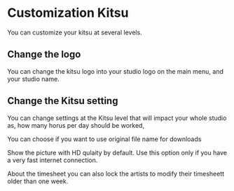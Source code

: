 # Customization Kitsu

You can customize your kitsu at several levels.

## Change the logo

You can change the kitsu logo into your studio logo on the main menu, and your studio name.

## Change the Kitsu setting

You can change settings at the Kitsu level that will impact your whole studio as, how many horus per day should be worked, 

You can choose if you want to use original file name for downloads

Show the picture with HD qulaity by default. Use this option only if you have a very fast internet connection.

About the timesheet you can also lock the artists to modify their timesheett older than one week.



